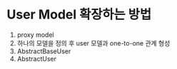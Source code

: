 # User Model 확장하는 방법

1. proxy model
2. 하나의 모델을 정의 후 user 모델과 one-to-one 관계 형성
3. AbstractBaseUser
4. AbstractUser
